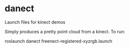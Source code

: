 danect
======

Launch files for kinect demos

Simply produces a pretty point cloud from a kinect. To run:

roslaunch danect freenect-registered-xyzrgb.launch
